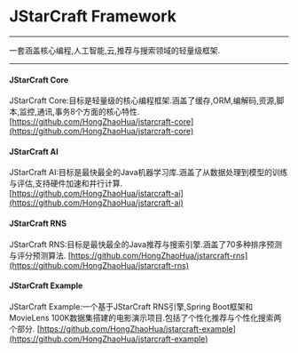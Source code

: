 # JStarCraft Framework

****

一套涵盖核心编程,人工智能,云,推荐与搜索领域的轻量级框架.

****

#### JStarCraft Core
JStarCraft Core:目标是轻量级的核心编程框架.涵盖了缓存,ORM,编解码,资源,脚本,监控,通讯,事务8个方面的核心特性.
[https://github.com/HongZhaoHua/jstarcraft-core](https://github.com/HongZhaoHua/jstarcraft-core)

#### JStarCraft AI
JStarCraft AI:目标是最快最全的Java机器学习库.涵盖了从数据处理到模型的训练与评估,支持硬件加速和并行计算.
[https://github.com/HongZhaoHua/jstarcraft-ai](https://github.com/HongZhaoHua/jstarcraft-ai)

#### JStarCraft RNS
JStarCraft RNS:目标是最快最全的Java推荐与搜索引擎.涵盖了70多种排序预测与评分预测算法.
[https://github.com/HongZhaoHua/jstarcraft-rns](https://github.com/HongZhaoHua/jstarcraft-rns)

#### JStarCraft Example
JStarCraft Example:一个基于JStarCraft RNS引擎,Spring Boot框架和MovieLens 100K数据集搭建的电影演示项目.包括了个性化推荐与个性化搜索两个部分.
[https://github.com/HongZhaoHua/jstarcraft-example](https://github.com/HongZhaoHua/jstarcraft-example)

